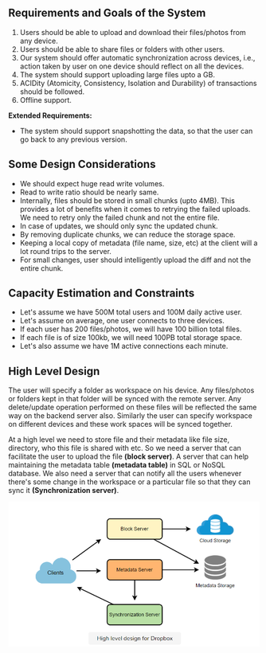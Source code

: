 ## Requirements and Goals of the System

1. Users should be able to upload and download their files/photos from any device.
2. Users should be able to share files or folders with other users.
3. Our system should offer automatic synchronization across devices, i.e., action taken by user on one device should reflect on all the devices.
4. The system should support uploading large files upto a GB.
5. ACIDity (Atomicity, Consistency, Isolation and Durability) of transactions should  be followed.
6. Offline support.



**Extended Requirements:**

- The system should support snapshotting the data, so that the user can go back to any previous version.



## Some Design Considerations

- We should expect huge read write volumes.
- Read to write ratio should be nearly same.
- Internally, files should be stored in small chunks (upto 4MB). This provides a lot of benefits when it comes to retrying the failed uploads. We need to retry only the failed chunk and not the entire file.
- In case of updates, we should only sync the updated chunk.
- By removing duplicate chunks, we can reduce the storage space.
- Keeping a local copy of metadata (file name, size, etc) at the client will a lot round trips to the server.
- For small changes, user should intelligently upload the diff and not the entire chunk.



## Capacity Estimation and Constraints

- Let's assume we have 500M total users and 100M daily active user.
- Let's assume on average, one user connects to three devices.
- If each user has 200 files/photos, we will have 100 billion total files.
- If each file is of size 100kb, we will need 100PB total storage space.
- Let's also assume we have 1M active connections each minute.



## High Level Design

The user will specify a folder as workspace on his device. Any files/photos or folders kept in that folder will be synced with the remote server. Any delete/update operation performed on these files will be reflected the same way on the backend server also. Similarly the user can specify workspace on different devices and these work spaces will be synced together.

At a high level we need to store file and their metadata like file size, directory, who this file is shared with etc. So we need a server that can facilitate the user to upload the file **(block server)**. A server that can help maintaining the metadata table **(metadata table)** in SQL or NoSQL database. We also need a server that can notify all the users whenever there's some change in the workspace or a particular file so that they can sync it **(Synchronization server)**.

![](/assets/Dropbox_HLD.PNG)